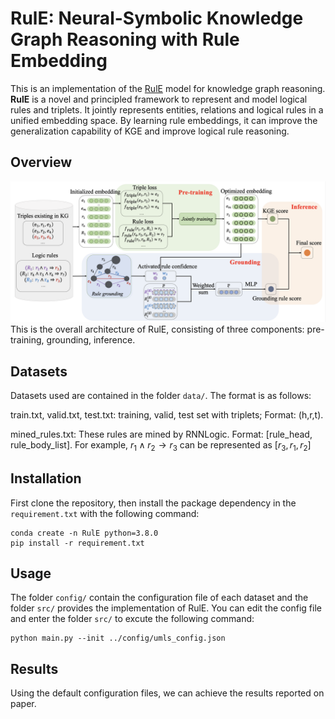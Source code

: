 # RulE: Neural-Symbolic Knowledge Graph Reasoning with Rule Embedding

This is an implementation of the [RulE]() model for knowledge graph reasoning. **RulE** is a novel and principled framework to represent and model logical rules and triplets. It jointly represents entities, relations and logical rules in a unified embedding space. By learning rule embeddings, it can improve the generalization capability of KGE and improve logical rule reasoning. 

## Overview 
![figure](figures/overall.png)
This is the overall architecture of RulE, consisting of three components: pre-training, grounding, inference.
## Datasets
Datasets used are contained in the folder ```data/```. The format is as follows:

train.txt, valid.txt, test.txt: training, valid, test set with triplets; Format: (h,r,t).

mined_rules.txt: These rules are mined by RNNLogic. Format: [rule_head, rule_body_list]. For example, $r_1 \land r_2 \rightarrow r_3$ can be represented as $[r_3,r_1,r_2]$


## Installation
First clone the repository, then install the package dependency in the `requirement.txt` with the following command:
```
conda create -n RulE python=3.8.0
pip install -r requirement.txt
```

## Usage 
The folder ```config/``` contain the configuration file of each dataset and the folder ```src/``` provides the implementation of RulE.  You can edit the config file and enter the folder ```src/``` to excute the following command:

```
python main.py --init ../config/umls_config.json
```
## Results 
Using the default configuration files, we can achieve the results reported on paper. 

<!-- 
## Citation
Please consider citing the following paper if you find our codes helpful. Thank you!
```

``` -->



